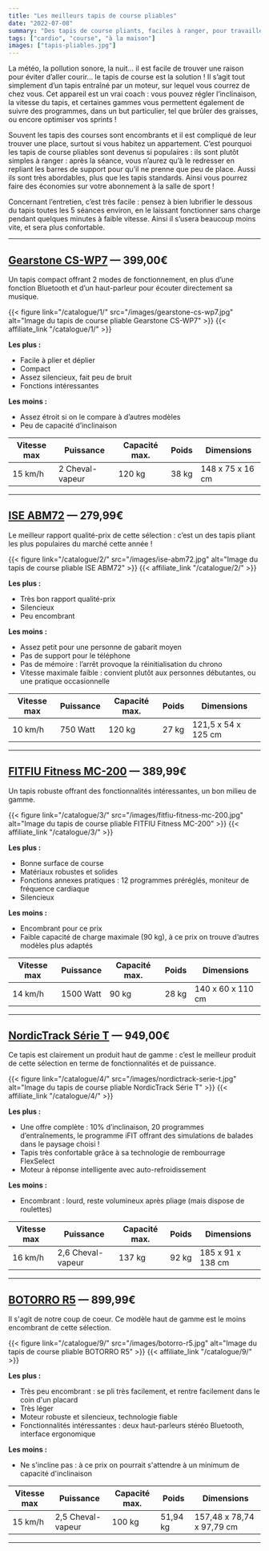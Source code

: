 ```yaml
---
title: "Les meilleurs tapis de course pliables"
date: "2022-07-08"
summary: "Des tapis de course pliants, faciles à ranger, pour travailler son cardio de chez soi !"
tags: ["cardio", "course", "à la maison"]
images: ["tapis-pliables.jpg"]
---
```

La météo, la pollution sonore, la nuit… il est facile de trouver une raison pour éviter d’aller courir… le tapis de course est la solution ! Il s’agit tout simplement d’un tapis entraîné par un moteur, sur lequel vous courrez de chez vous. Cet appareil est un vrai coach : vous pouvez régler l’inclinaison, la vitesse du tapis, et certaines gammes vous permettent également de suivre des programmes, dans un but particulier, tel que brûler des graisses, ou encore optimiser vos sprints !

Souvent les tapis des courses sont encombrants et il est compliqué de leur trouver une place, surtout si vous habitez un appartement. C’est pourquoi les tapis de course pliables sont devenus si populaires : ils sont plutôt simples à ranger : après la séance, vous n’aurez qu’à le redresser en repliant les barres de support pour qu’il ne prenne que peu de place. Aussi ils sont très abordables, plus que les tapis standards. Ainsi vous pourrez faire des économies sur votre abonnement à la salle de sport !

Concernant l’entretien, c’est très facile : pensez à bien lubrifier le dessous du tapis toutes les 5 séances environ, en le laissant fonctionner sans charge pendant quelques minutes à faible vitesse. Ainsi il s’usera beaucoup moins vite, et sera plus confortable.

---
## [Gearstone CS-WP7](/catalogue/1/) — 399,00€

Un tapis compact offrant 2 modes de fonctionnement, en plus d’une fonction Bluetooth et d’un haut-parleur pour écouter directement sa musique.

{{< figure link="/catalogue/1/" src="/images/gearstone-cs-wp7.jpg" alt="Image du tapis de course pliable Gearstone CS-WP7" >}}
{{< affiliate_link "/catalogue/1/" >}}

**Les plus :**
- Facile à plier et déplier
- Compact
- Assez silencieux, fait peu de bruit
- Fonctions intéressantes

**Les moins :**
- Assez étroit si on le compare à d’autres modèles
- Peu de capacité d’inclinaison

| Vitesse max |    Puissance    | Capacité max. | Poids |    Dimensions    |
| ----------- |   -----------   |  -----------  | ----- | ---------------- |
|   15 km/h   | 2 Cheval-vapeur |     120 kg    | 38 kg | 148 x 75 x 16 cm |
---
## [ISE ABM72](/catalogue/2/) — 279,99€

Le meilleur rapport qualité-prix de cette sélection : c’est un des tapis pliant les plus populaires du marché cette année !

{{< figure link="/catalogue/2/" src="/images/ise-abm72.jpg" alt="Image du tapis de course pliable ISE ABM72" >}}
{{< affiliate_link "/catalogue/2/" >}}

**Les plus :**
- Très bon rapport qualité-prix
- Silencieux
- Peu encombrant

**Les moins :**
- Assez petit pour une personne de gabarit moyen
- Pas de support pour le téléphone
- Pas de mémoire : l’arrêt provoque la réinitialisation du chrono
- Vitesse maximale faible : convient plutôt aux personnes débutantes, ou une pratique occasionnelle


| Vitesse max |    Puissance    | Capacité max. | Poids |       Dimensions    |
| ----------- |   -----------   |  -----------  | ----- | ------------------- |
|   10 km/h   |     750 Watt    |     120 kg    | 27 kg | 121,5 x 54 x 125 cm |
---
## [FITFIU Fitness MC-200](/catalogue/3/) — 389,99€

Un tapis robuste offrant des fonctionnalités intéressantes, un bon milieu de gamme.

{{< figure link="/catalogue/3/" src="/images/fitfiu-fitness-mc-200.jpg" alt="Image du tapis de course pliable FITFIU Fitness MC-200" >}}
{{< affiliate_link "/catalogue/3/" >}}

**Les plus :**
- Bonne surface de course
- Matériaux robustes et solides
- Fonctions annexes pratiques : 12 programmes préréglés, moniteur de fréquence cardiaque
- Silencieux

**Les moins :**
- Encombrant pour ce prix
- Faible capacité de charge maximale (90 kg), à ce prix on trouve d’autres modèles plus adaptés


| Vitesse max |    Puissance    | Capacité max. | Poids |    Dimensions     |
| ----------- |   -----------   |  -----------  | ----- | ----------------  |
|   14 km/h   |    1500 Watt    |     90 kg     | 28 kg | 140 x 60 x 110 cm |
---
## [NordicTrack Série T](/catalogue/4/)  — 949,00€

Ce tapis est clairement un produit haut de gamme : c’est le meilleur produit de cette sélection en terme de fonctionnalités et de puissance.

{{< figure link="/catalogue/4/" src="/images/nordictrack-serie-t.jpg" alt="Image du tapis de course pliable NordicTrack Série T" >}}
{{< affiliate_link "/catalogue/4/" >}}

**Les plus :**
- Une offre complète : 10% d’inclinaison, 20 programmes d’entraînements, le programme iFIT offrant des simulations de balades dans le paysage choisi !
- Tapis très confortable grâce à sa technologie de rembourrage FlexSelect
- Moteur à réponse intelligente avec auto-refroidissement


**Les moins :**
- Encombrant : lourd, reste volumineux après pliage (mais dispose de roulettes)


| Vitesse max |     Puissance     | Capacité max. | Poids |    Dimensions     |
| ----------- |    -----------    |  -----------  | ----- | ----------------  |
|   16 km/h   | 2,6 Cheval-vapeur |     137 kg    | 92 kg | 185 x 91 x 138 cm |
---
## [BOTORRO R5](/catalogue/9/)  — 899,99€

Il s'agit de notre coup de coeur. Ce modèle haut de gamme est le moins encombrant de cette sélection.

{{< figure link="/catalogue/9/" src="/images/botorro-r5.jpg" alt="Image du tapis de course pliable BOTORRO R5" >}}
{{< affiliate_link "/catalogue/9/" >}}

**Les plus :**
- Très peu encombrant : se pli très facilement, et rentre facilement dans le coin d'un placard
- Très léger
- Moteur robuste et silencieux, technologie fiable
- Fonctionnalités intéressantes : deux haut-parleurs stéréo Bluetooth, interface ergonomique

**Les moins :**
- Ne s'incline pas : à ce prix on pourrait s'attendre à un minimum de capacité d'inclinaison


| Vitesse max |     Puissance     | Capacité max. |   Poids  |       Dimensions          |
| ----------- |    -----------    |  -----------  |   -----  |    ----------------       |
|   15 km/h   | 2,5 Cheval-vapeur |     100 kg    | 51,94 kg | 157,48 x 78,74 x 97,79 cm |
---
